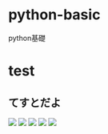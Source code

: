 # python-basic
python基礎

  
  
  
#  test
  
  
##  てすとだよ
  
  
<img src="https://latex.codecogs.com/gif.latex?f(x)%20=%20x^2%20+%201"/>
  
<img src="https://latex.codecogs.com/gif.latex?&#x5C;sum^{10}_{n=1}n"/>
<img src="https://latex.codecogs.com/gif.latex?&#x5C;displaystyle&#x5C;sum^{10}_{n=1}n"/>
<img src="https://latex.codecogs.com/gif.latex?&#x5C;displaystyle&#x5C;frac{x}{y}"/>
  
<img src="https://latex.codecogs.com/gif.latex?&#x5C;displaystyle&#x5C;lim_{a&#x5C;to%200}f(x%20+%20a)"/>
  
